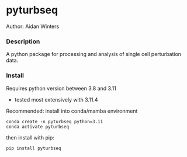 # pyturbseq  
Author: Aidan Winters  

### Description
A python package for processing and analysis of single cell perturbation data.  

### Install  
Requires python version between 3.8 and 3.11 
- tested most extensively with 3.11.4

Recommended: install into conda/mamba environment
```
conda create -n pyturbseq python=3.11
conda activate pyturbseq
```

then install with pip: 
```
pip install pyturbseq
```
